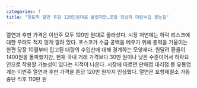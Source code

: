 ```yaml
---
categories: f
title: "핫토픽 열연 후판 120만원대로 올렸지만…포항 정상화 대량수입 곁눈질"
---
```

열연과 후판 가격은 이번주 모두 120만 원대로 올라섰다. 시장 저변에는 하락 리스크에 대한 우려도 적지 않게 깔려 있다. 포스코가 수급 공백을 메우기 위해 총력을 기울이는 한편 당장 10월부터 입고된 대량의 수입산에 대해 경계하는 모양새다. 원달려 환율이 1400원을 돌파했지만, 현재 국내 거래 가격보다 30만 원이나 낮은 수준이어서 하락요인으로 작용할 가능성이 있다는 지적이 나온다. 시장에 따르면 판매점 대리점 등 유통업계는 이번주 열연과 후판 가격을 톤당 120만 원까지 인상했다. 열연은 포항제철소 가동 중단 직후 110만 원
